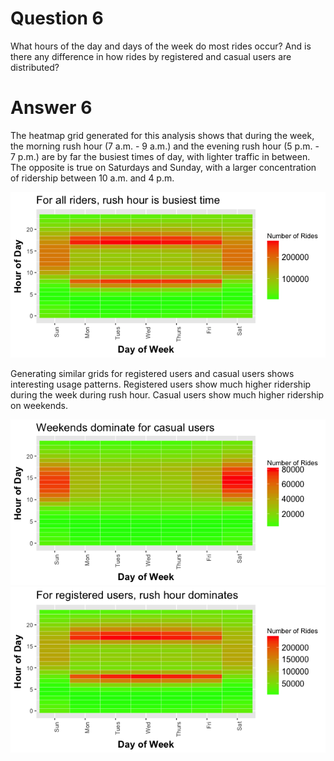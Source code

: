 
# Question 6
What hours of the day and days of the week do most rides occur? And is there any difference in how rides by registered and casual users are distributed?

# Answer 6
The heatmap grid generated for this analysis shows that during the week, the morning rush hour (7 a.m. - 9 a.m.) and the evening rush hour (5 p.m. - 7 p.m.) are by far the busiest times of day, with lighter traffic in between.  The opposite is true on Saturdays and Sunday, with a larger concentration of ridership between 10 a.m. and 4 p.m. 

![all-heatmap.png](plots/all-heatmap.png?raw=true "Title")

Generating similar grids for registered users and casual users shows interesting usage patterns.  Registered users show much higher ridership during the week during rush hour.  Casual users show much higher ridership on weekends. 

![casual_heatmap.png](plots/casual_heatmap.png?raw=true "Title")
![reg_heatmap.png](plots/reg_heatmap.png?raw=true "Title")